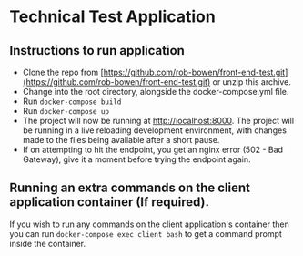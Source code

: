 # Technical Test Application

## Instructions to run application

- Clone the repo from [https://github.com/rob-bowen/front-end-test.git](https://github.com/rob-bowen/front-end-test.git) or unzip this archive.
- Change into the root directory, alongside the docker-compose.yml file.
- Run `docker-compose build`
- Run `docker-compose up`
- The project will now be running at [http://localhost:8000](http://localhost:8000/). The project will be running in a live reloading development environment, with changes made to the files being available after a short pause.
- If on attempting to hit the endpoint, you get an nginx error (502 - Bad Gateway), give it a moment before trying the endpoint again.

## Running an extra commands on the client application container (If required).

If you wish to run any commands on the client application's container then you can run `docker-compose exec client bash` to get a command prompt inside the container.
